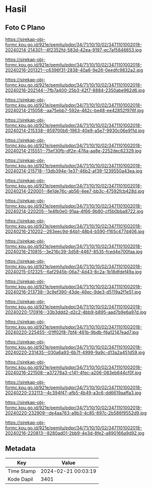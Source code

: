 # Hasil

## Foto C Plano

https://sirekap-obj-formc.kpu.go.id/921e/pemilu/pdpr/34/71/10/10/02/3471101002018-20240214-214301--4f2352fd-583d-42ea-9197-ec7af5846653.jpg

https://sirekap-obj-formc.kpu.go.id/921e/pemilu/pdpr/34/71/10/10/02/3471101002018-20240216-201321--c6396f31-2838-40a6-9e26-0eedfc9832a2.jpg

https://sirekap-obj-formc.kpu.go.id/921e/pemilu/pdpr/34/71/10/10/02/3471101002018-20240216-202144--7fb7a400-25b3-42f7-8884-2350abe962d6.jpg

https://sirekap-obj-formc.kpu.go.id/921e/pemilu/pdpr/34/71/10/10/02/3471101002018-20240214-215058--aa75ebb7-592e-462c-be48-ee42852f976f.jpg

https://sirekap-obj-formc.kpu.go.id/921e/pemilu/pdpr/34/71/10/10/02/3471101002018-20240214-215338--859700b6-1963-40e9-a5e7-9930c06e911d.jpg

https://sirekap-obj-formc.kpu.go.id/921e/pemilu/pdpr/34/71/10/10/02/3471101002018-20240214-215551--75ef30fb-df2e-476a-aa8e-2252dec62329.jpg

https://sirekap-obj-formc.kpu.go.id/921e/pemilu/pdpr/34/71/10/10/02/3471101002018-20240214-215718--13db394e-1e37-46b2-af39-1239550a43ea.jpg

https://sirekap-obj-formc.kpu.go.id/921e/pemilu/pdpr/34/71/10/10/02/3471101002018-20240214-220001--8e1de76c-ab56-4ee7-bb3c-47592fcb428d.jpg

https://sirekap-obj-formc.kpu.go.id/921e/pemilu/pdpr/34/71/10/10/02/3471101002018-20240214-220205--1e4fb0e0-91aa-4f66-9b80-cf5b0bba8722.jpg

https://sirekap-obj-formc.kpu.go.id/921e/pemilu/pdpr/34/71/10/10/02/3471101002018-20240216-210202--263eec9d-84b1-48b4-b590-f165c477d406.jpg

https://sirekap-obj-formc.kpu.go.id/921e/pemilu/pdpr/34/71/10/10/02/3471101002018-20240216-210815--3e216c39-3d58-4467-8535-fced4e700faa.jpg

https://sirekap-obj-formc.kpu.go.id/921e/pemilu/pdpr/34/71/10/10/02/3471101002018-20240215-012325--6af2945b-06a7-4d43-8c2a-1b18dfdef49a.jpg

https://sirekap-obj-formc.kpu.go.id/921e/pemilu/pdpr/34/71/10/10/02/3471101002018-20240216-213738--3c9ef390-43de-46ec-9de3-d5119a2f1e51.jpg

https://sirekap-obj-formc.kpu.go.id/921e/pemilu/pdpr/34/71/10/10/02/3471101002018-20240220-170916--33b3ddd2-d2c2-4bb9-b895-aad7b9e6a97d.jpg

https://sirekap-obj-formc.kpu.go.id/921e/pemilu/pdpr/34/71/10/10/02/3471101002018-20240220-225455--01ff02f8-7bf4-461b-9bdb-f6a12147ead7.jpg

https://sirekap-obj-formc.kpu.go.id/921e/pemilu/pdpr/34/71/10/10/02/3471101002018-20240220-231435--030a6a93-6b7f-4999-9a9c-d13a2a451d59.jpg

https://sirekap-obj-formc.kpu.go.id/921e/pemilu/pdpr/34/71/10/10/02/3471101002018-20240216-221508--a37276a3-c141-4fec-a206-083eb644cf0f.jpg

https://sirekap-obj-formc.kpu.go.id/921e/pemilu/pdpr/34/71/10/10/02/3471101002018-20240220-232113--4c394f47-afb5-4b49-a3c6-dd6619aaffa3.jpg

https://sirekap-obj-formc.kpu.go.id/921e/pemilu/pdpr/34/71/10/10/02/3471101002018-20240220-232909--de4aa763-a9b3-4c85-897c-2b586f9552d9.jpg

https://sirekap-obj-formc.kpu.go.id/921e/pemilu/pdpr/34/71/10/10/02/3471101002018-20240216-220813--8280ad01-2bb9-4e3d-8fe2-a890166a9d92.jpg


## Metadata

| Key        | Value               |
| ---------- | ------------------- |
| Time Stamp | 2024-02-21 00:03:19 |
| Kode Dapil | 3401                |



